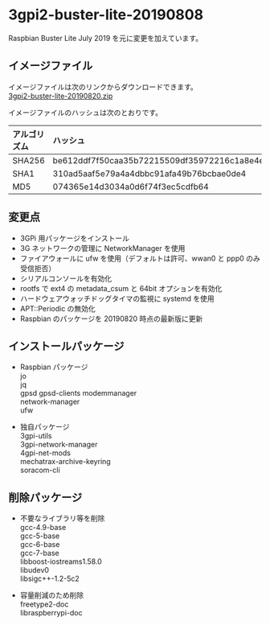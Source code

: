 # 3gpi2-buster-lite-20190808
Raspbian Buster Lite July 2019 を元に変更を加えています。

## イメージファイル  
イメージファイルは次のリンクからダウンロードできます。  
[3gpi2-buster-lite-20190820.zip](https://mechatrax.com/data/3gpi/3gpi2-buster-lite-20190820.zip)  

イメージファイルのハッシュは次のとおりです。

| アルゴリズム | ハッシュ |
| :-- | :-- |
| SHA256 | be612ddf7f50caa35b72215509df35972216c1a8e4e9b3e0961be6582fcc0987 |
| SHA1 | 310ad5aaf5e79a4a4dbbc91afa49b76bcbae0de4 |
| MD5 | 074365e14d3034a0d6f74f3ec5cdfb64 |

## 変更点  
  * 3GPi 用パッケージをインストール
  * 3G ネットワークの管理に NetworkManager を使用
  * ファイアウォールに ufw を使用（デフォルトは許可、wwan0 と ppp0 のみ受信拒否）
  * シリアルコンソールを有効化
  * rootfs で ext4 の ⁠metadata_csum と 64bit オプションを有効化
  * ハードウェアウォッチドッグタイマの監視に systemd を使用
  * APT::Periodic の無効化
  * Raspbian のパッケージを 20190820 時点の最新版に更新

## インストールパッケージ
  * Raspbian パッケージ  
    jo  
    jq  
    gpsd
    gpsd-clients
    modemmanager  
    network-manager  
    ufw

  * 独自パッケージ  
    3gpi-utils  
    3gpi-network-manager  
    4gpi-net-mods  
    mechatrax-archive-keyring  
    soracom-cli  

## 削除パッケージ  
  * 不要なライブラリ等を削除  
    gcc-4.9-base  
    gcc-5-base  
    gcc-6-base  
    gcc-7-base  
    libboost-iostreams1.58.0  
    libudev0  
    libsigc++-1.2-5c2

  * 容量削減のため削除  
    freetype2-doc  
    libraspberrypi-doc

